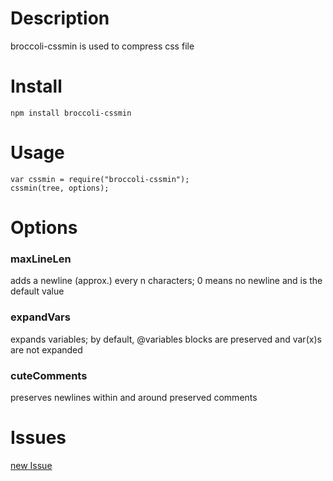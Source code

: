# Description   

>  
broccoli-cssmin is used to compress css file    
    
# Install   
```
npm install broccoli-cssmin  
```   
# Usage   
```
var cssmin = require("broccoli-cssmin");    
cssmin(tree, options);    
```  
# Options  
### maxLineLen  
  adds a newline (approx.) every n characters; 0 means no newline and is the default value     
### expandVars   
  expands variables; by default, @variables blocks are preserved and var(x)s are not expanded   
### cuteComments    
  preserves newlines within and around preserved comments   

# Issues  
[new Issue](https://github.com/baixuexiyang/broccoli-cssmin/issues/new)     

